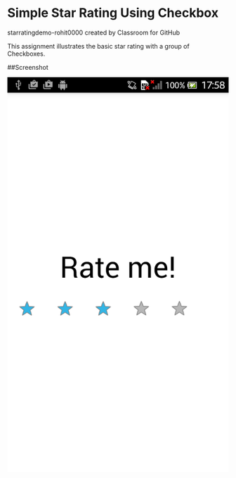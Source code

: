 # Simple Star Rating Using Checkbox

starratingdemo-rohit0000 created by Classroom for GitHub

This assignment illustrates the basic star rating with a group of Checkboxes. 


##Screenshot

![screenshot](rate.png)
